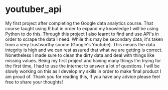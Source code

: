 # youtuber_api
My first project after completing the Google data analytics course. 
That course taught using R but in order to expand my knowledge I will be using Python to do this.
Through this project I also learnt to find and use API's in order to scrape the data I need. While this may be secondary data, it's taken from a very trustworthy source (Google's Youtube).
This means the data integrity is high and we can rest assured that what we are getting is correct. Nonetheless I made sure to clean the dirty data and deal with things like missing values.
Being my first project and having many things I'm trying for the first time, I had to use the internet to answer a lot of questions. I will be slowly working on this as I develop my skills in order to make final product I am proud of. 
Thank you for reading this, If you have any advice please feel free to share your thoughts!
